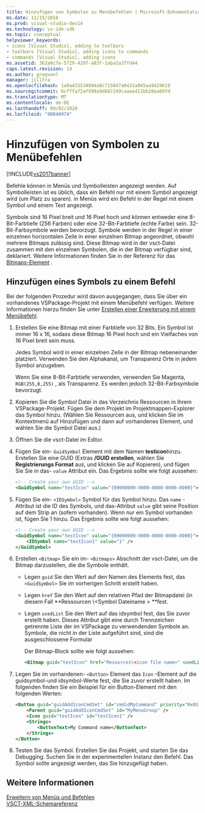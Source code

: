 ```yaml
---
title: Hinzufügen von Symbolen zu Menübefehlen | Microsoft-Dokumentation
ms.date: 11/15/2016
ms.prod: visual-studio-dev14
ms.technology: vs-ide-sdk
ms.topic: conceptual
helpviewer_keywords:
- icons [Visual Studio], adding to toolbars
- toolbars [Visual Studio], adding icons to commands
- commands [Visual Studio], adding icons
ms.assetid: 362a0c7e-5729-4297-a83f-1aba1a37fd44
caps.latest.revision: 14
ms.author: gregvanl
manager: jillfra
ms.openlocfilehash: 1a0a433534894a8c715047a0431a045aa9429619
ms.sourcegitcommit: 6cfffa72af599a9d667249caaaa411bb28ea69fd
ms.translationtype: MT
ms.contentlocale: de-DE
ms.lasthandoff: 09/02/2020
ms.locfileid: "90840974"
---
```

# <a name="adding-icons-to-menu-commands"></a>Hinzufügen von Symbolen zu Menübefehlen
[!INCLUDE[vs2017banner](../includes/vs2017banner.md)]

Befehle können in Menüs und Symbolleisten angezeigt werden. Auf Symbolleisten ist es üblich, dass ein Befehl nur mit einem Symbol angezeigt wird (um Platz zu sparen). in Menüs wird ein Befehl in der Regel mit einem Symbol und einem Text angezeigt.  
  
 Symbole sind 16 Pixel breit und 16 Pixel hoch und können entweder eine 8-Bit-Farbtiefe (256 Farben) oder eine 32-Bit-Farbtiefe (echte Farbe) sein. 32-Bit-Farbsymbole werden bevorzugt. Symbole werden in der Regel in einer einzelnen horizontalen Zeile in einer einzelnen Bitmap angeordnet, obwohl mehrere Bitmaps zulässig sind. Diese Bitmap wird in der vsct-Datei zusammen mit den einzelnen Symbolen, die in der Bitmap verfügbar sind, deklariert. Weitere Informationen finden Sie in der Referenz für das [Bitmaps-Element](../extensibility/bitmaps-element.md) .  
  
## <a name="adding-an-icon-to-a-command"></a>Hinzufügen eines Symbols zu einem Befehl  
 Bei der folgenden Prozedur wird davon ausgegangen, dass Sie über ein vorhandenes VSPackage-Projekt mit einem Menübefehl verfügen. Weitere Informationen hierzu finden Sie unter [Erstellen einer Erweiterung mit einem Menübefehl](../extensibility/creating-an-extension-with-a-menu-command.md).  
  
1. Erstellen Sie eine Bitmap mit einer Farbtiefe von 32 Bits. Ein Symbol ist immer 16 x 16, sodass diese Bitmap 16 Pixel hoch und ein Vielfaches von 16 Pixel breit sein muss.  
  
     Jedes Symbol wird in einer einzelnen Zeile in der Bitmap nebeneinander platziert. Verwenden Sie den Alphakanal, um Transparenz Orte in jedem Symbol anzugeben.  
  
     Wenn Sie eine 8-Bit-Farbtiefe verwenden, verwenden Sie Magenta, `RGB(255,0,255)` , als Transparenz. Es werden jedoch 32-Bit-Farbsymbole bevorzugt.  
  
2. Kopieren Sie die Symbol Datei in das Verzeichnis Ressourcen in Ihrem VSPackage-Projekt. Fügen Sie dem Projekt im Projektmappen-Explorer das Symbol hinzu. (Wählen Sie Ressourcen aus, und klicken Sie im Kontextmenü auf Hinzufügen und dann auf vorhandenes Element, und wählen Sie die Symbol Datei aus.)  
  
3. Öffnen Sie die vsct-Datei im Editor.  
  
4. Fügen Sie ein- `GuidSymbol` Element mit dem Namen **testicon**hinzu. Erstellen Sie eine GUID (Extras **/GUID erstellen**, wählen Sie **Registrierungs Format** aus, und klicken Sie auf Kopieren), und fügen Sie Sie in das- `value` Attribut ein. Das Ergebnis sollte wie folgt aussehen:  
  
    ```xml  
    <!-- Create your own GUID -->  
    <GuidSymbol name="testIcon" value="{00000000-0000-0000-0000-0000}">  
    ```  
  
5. Fügen Sie ein- `<IDSymbol>` Symbol für das Symbol hinzu. Das `name` -Attribut ist die ID des Symbols, und das-Attribut `value` gibt seine Position auf dem Strip an (sofern vorhanden). Wenn nur ein Symbol vorhanden ist, fügen Sie 1 hinzu. Das Ergebnis sollte wie folgt aussehen:  
  
    ```xml  
    <!-- Create your own GUID -->  
    <GuidSymbol name="testIcon" value="{00000000-0000-0000-0000-0000}">  
        <IDSymbol name="testIcon1" value="1" />  
    </GuidSymbol>  
    ```  
  
6. Erstellen `<Bitmap>` Sie ein im- `<Bitmaps>` Abschnitt der vsct-Datei, um die Bitmap darzustellen, die die Symbole enthält.  
  
    - Legen `guid` Sie den Wert auf den Namen des Elements fest, das `<GuidSymbol>` Sie im vorherigen Schritt erstellt haben.  
  
    - Legen `href` Sie den Wert auf den relativen Pfad der Bitmapdatei (in diesem Fall **Ressourcen \\<Symbol Dateiname \> **fest.  
  
    - Legen `usedList` Sie den Wert auf das idsymbol fest, das Sie zuvor erstellt haben. Dieses Attribut gibt eine durch Trennzeichen getrennte Liste der im VSPackage zu verwendenden Symbole an. Symbole, die nicht in der Liste aufgeführt sind, sind die ausgeschlossene Formular  
  
         Der Bitmap-Block sollte wie folgt aussehen:  
  
        ```xml  
        <Bitmap guid="testIcon" href="Resources\<icon file name>" usedList="testIcon1"/>  
        ```  
  
7. Legen Sie im vorhandenen- `<Button>` Element das `Icon` -Element auf die guidsymbol-und idsymbol-Werte fest, die Sie zuvor erstellt haben. Im folgenden finden Sie ein Beispiel für ein Button-Element mit den folgenden Werten:  
  
    ```xml  
    <Button guid="guidAddIconCmdSet" id="cmdidMyCommand" priority="0x0100" type="Button">  
        <Parent guid="guidAddIconCmdSet" id="MyMenuGroup" />  
        <Icon guid="testIcon" id="testIcon1" />  
        <Strings>  
            <ButtonText>My Command name</ButtonText>  
        </Strings>  
    </Button>  
    ```  
  
8. Testen Sie das Symbol. Erstellen Sie das Projekt, und starten Sie das Debugging. Suchen Sie in der experimentellen Instanz den Befehl. Das Symbol sollte angezeigt werden, das Sie hinzugefügt haben.  
  
## <a name="see-also"></a>Weitere Informationen  
 [Erweitern von Menüs und Befehlen](../extensibility/extending-menus-and-commands.md)   
 [VSCT-XML-Schemareferenz](../extensibility/vsct-xml-schema-reference.md)
